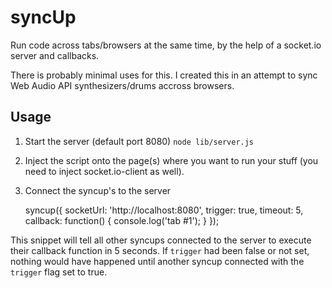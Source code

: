 syncUp
=================
Run code across tabs/browsers at the same time, by the help of a socket.io server and callbacks.

There is probably minimal uses for this. I created this in an attempt to sync Web Audio API synthesizers/drums accross browsers. 

Usage
----------------
1. Start the server (default port 8080)
`node lib/server.js` 

2. Inject the script onto the page(s) where you want to run your stuff (you need to inject socket.io-client as well).

3. Connect the syncup's to the server

    syncup({
        socketUrl: 'http://localhost:8080',
        trigger: true,
        timeout: 5,
        callback: function() {
            console.log('tab #1');
        }
    });

This snippet will tell all other syncups connected to the server to execute their callback function in 5 seconds. If `trigger` had been false or not set, nothing would have happened until another syncup connected with the `trigger` flag set to true.
